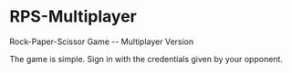# RPS-Multiplayer
Rock-Paper-Scissor Game -- Multiplayer Version

The game is simple. Sign in with the credentials given by your opponent.
